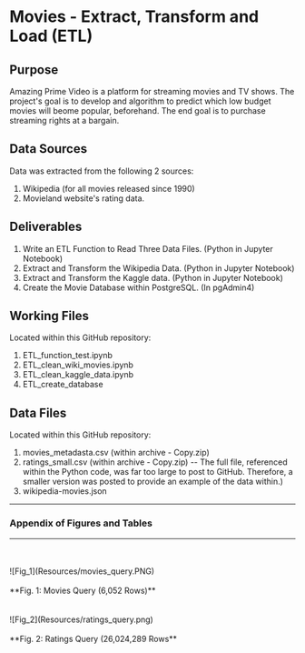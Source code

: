 # Movies - Extract, Transform and Load (ETL)

## Purpose
Amazing Prime Video is a platform for streaming movies and TV shows. The project's goal is to develop and algorithm to predict which low budget movies will beome popular, beforehand.  The end goal is to purchase streaming rights at a bargain.   

## Data Sources
Data was extracted from the following 2 sources:
1. Wikipedia (for all movies released since 1990)
2. Movieland website's rating data.  

## Deliverables 
1. Write an ETL Function to Read Three Data Files. (Python in Jupyter Notebook)
2. Extract and Transform the Wikipedia Data. (Python in Jupyter Notebook)
3. Extract and Transform the Kaggle data. (Python in Jupyter Notebook)
4. Create the Movie Database within PostgreSQL. (In pgAdmin4)

## Working Files  
Located within this GitHub repository:

1. ETL_function_test.ipynb
2. ETL_clean_wiki_movies.ipynb
3. ETL_clean_kaggle_data.ipynb
4. ETL_create_database

## Data Files 
Located within this GitHub repository:

1. movies_metadasta.csv (within archive - Copy.zip)
2. ratings_small.csv (within archive - Copy.zip)  -- The full file, referenced within the Python code, was far too large to post to GitHub.  Therefore, a smaller version was posted to provide an example of the data within.)
3. wikipedia-movies.json

----------------------------------------------------------------------------------
### Appendix of Figures and Tables
----------------------------------------------------------------------------------
<br>
<br>
![Fig_1](Resources/movies_query.PNG)
<br>
<br>
**Fig. 1:  Movies Query (6,052 Rows)**
<br>
<br>
<br>
![Fig_2](Resources/ratings_query.png)
<br>
<br>
**Fig. 2:  Ratings Query (26,024,289 Rows**
<br>
<br>
<br>
